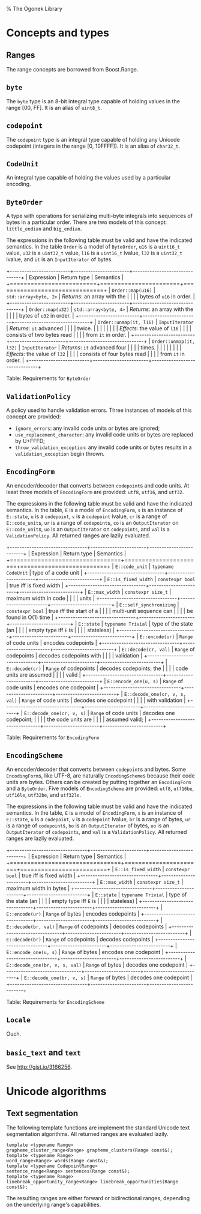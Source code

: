 % The Ogonek Library

# Concepts and types 

## Ranges

The range concepts are borrowed from Boost.Range.

## `byte`

The `byte` type is an 8-bit integral type capable of holding values in the range
[00, FF]. It is an alias of `uint8_t`.

## `codepoint`

The `codepoint` type is an integral type capable of holding any Unicode
codepoint (integers in the range [0, 10FFFF]). It is an alias of `char32_t`.

## `CodeUnit`

An integral type capable of holding the values used by a particular encoding.

## `ByteOrder`

A type with operations for serializing multi-byte integrals into sequences of
bytes in a particular order. There are two models of this concept:
`little_endian` and `big_endian`.

The expressions in the following table must be valid and have the indicated
semantics. In the table `Order` is a model of `ByteOrder`, `u16` is a
`uint16_t` value, `u32` is a `uint32_t` value, `l16` is a `uint16_t` lvalue,
`l32` is a `uint32_t` lvalue, and `it` is an `InputIterator` of bytes.

+-------------------------+-----------------------+-------------------------------+
| Expression              | Return type           | Semantics                     |
+=========================+=======================+===============================+
| `Order::map(u16)`       | `std::array<byte, 2>` | *Returns*: an array with the  |
|                         |                       | bytes of `u16` in order.      |
+-------------------------+-----------------------+-------------------------------+
| `Order::map(u32)`       | `std::array<byte, 4>` | *Returns*: an array with the  |
|                         |                       | bytes of `u32` in order.      |
+-------------------------+-----------------------+-------------------------------+
| `Order::unmap(it, l16)` | `InputIterator`       | *Returns*: `it` advanced      |
|                         |                       | twice.                        |
|                         |                       |                               |
|                         |                       | *Effects*: the value of `l16` |
|                         |                       | consists of two bytes read    |
|                         |                       | from `it` in order.           |
+-------------------------+-----------------------+-------------------------------+
| `Order::unmap(it, l32)` | `InputIterator`       | *Returns*: `it` advanced four |
|                         |                       | times.                        |
|                         |                       |                               |
|                         |                       | *Effects*: the value of `l32` |
|                         |                       | consists of four bytes read   |
|                         |                       | from `it` in order.           |
+-------------------------+-----------------------+-------------------------------+

Table: Requirements for `ByteOrder`

## `ValidationPolicy`

A policy used to handle validation errors. Three instances of models
of this concept are provided:

 - `ignore_errors`: any invalid code units or bytes are ignored;
 - `use_replacement_character`: any invalid code units or bytes are replaced by
   U+FFFD;
 - `throw_validation_exception`: any invalid code units or bytes results in a
   `validation_exception` begin thrown.

## `EncodingForm`

An encoder/decoder that converts between `codepoint`s and code units. At least
three models of `EncodingForm` are provided: `utf8`, `utf16`, and `utf32`.

The expressions in the following table must be valid and have the indicated
semantics. In the table, `E` is a model of `EncodingForm`, `s` is an instance
of `E::state`, `u` is a `codepoint`, `v` is a `codepoint` lvalue, `cr` is a
range of `E::code_unit`s, `ur` is a range of `codepoint`s, `co` is an
`OutputIterator` on `E::code_unit`s, `uo` is an `OutputIterator` on
`codepoints`, and `val` is a `ValidationPolicy`. All returned ranges are
lazily evaluated.

+--------------------------------+-----------------------+-------------------------+
| Expression                     | Return type           | Semantics               |
+================================+=======================+=========================+
| `E::code_unit`                 | `typename CodeUnit`   | type of a code unit     |
+--------------------------------+-----------------------+-------------------------+
| `E::is_fixed_width`            | `constexpr bool`      | true iff is fixed width |
+--------------------------------+-----------------------+-------------------------+
| `E::max_width`                 | `constexpr size_t`    | maximum width in code   |
|                                |                       | units                   |
+--------------------------------+-----------------------+-------------------------+
| `E::self_synchronizing`        | `constexpr bool`      | true iff the start of a |
|                                |                       | multi-unit sequence can |
|                                |                       | be found in O(1) time   |
+--------------------------------+-----------------------+-------------------------+
| `E::state`                     | `typename Trivial`    | type of the state (an   |
|                                |                       | empty type iff `E` is   |
|                                |                       | stateless)              |
+--------------------------------+-----------------------+-------------------------+
| `E::encode(ur)`                | `Range` of code units | encodes codepoints      |
+--------------------------------+-----------------------+-------------------------+
| `E::decode(cr, val)`           | `Range` of codepoints | decodes codepoints with |
|                                |                       | validation              |
+--------------------------------+-----------------------+-------------------------+
| `E::decode(cr)`                | `Range` of codepoints | decodes codepoints; the |
|                                |                       | code units are assumed  |
|                                |                       | valid                   |
+--------------------------------+-----------------------+-------------------------+
| `E::encode_one(u, s)`          | `Range` of code units | encodes one codepoint   |
+--------------------------------+-----------------------+-------------------------+
| `E::decode_one(cr, v, s, val)` | `Range` of code units | decodes one codepoint   |
|                                |                       | with validation         |
+--------------------------------+-----------------------+-------------------------+
| `E::decode_one(cr, v, s)`      | `Range` of code units | decodes one codepoint;  |
|                                |                       | the code units are      |
|                                |                       | assumed valid;          |
+--------------------------------+-----------------------+-------------------------+

Table: Requirements for `EncodingForm`

## `EncodingScheme`

An encoder/decoder that converts between `codepoint`s and bytes. Some
`EncodingForm`s, like UTF-8, are naturally `EncodingScheme`s because their code
units are bytes. Others can be created by putting together an `EncodingForm` and
a `ByteOrder`. Five models of `EncodingScheme` are provided: `utf8`, `utf16be`,
`utf16le`, `utf32be`, and `utf32le`.

The expressions in the following table must be valid and have the indicated
semantics. In the table, `E` is a model of `EncodingForm`, `s` is an instance
of `E::state`, `u` is a `codepoint`, `v` is a `codepoint` lvalue, `br` is a
range of bytes, `ur` is a range of `codepoint`s, `bo` is an `OutputIterator` of
bytes, `uo` is an `OutputIterator` of `codepoints`, and `val` is a
`ValidationPolicy`. All returned ranges are lazily evaluated.

+--------------------------------+-----------------------+-------------------------+
| Expression                     | Return type           | Semantics               |
+================================+=======================+=========================+
| `E::is_fixed_width`            | `constexpr bool`      | true iff is fixed width |
+--------------------------------+-----------------------+-------------------------+
| `E::max_width`                 | `constexpr size_t`    | maximum width in bytes  |
+--------------------------------+-----------------------+-------------------------+
| `E::state`                     | `typename Trivial`    | type of the state (an   |
|                                |                       | empty type iff `E` is   |
|                                |                       | stateless)              |
+--------------------------------+-----------------------+-------------------------+
| `E::encode(ur)`                | `Range` of bytes      | encodes codepoints      |
+--------------------------------+-----------------------+-------------------------+
| `E::decode(br, val)`           | `Range` of codepoints | decodes codepoints      |
+--------------------------------+-----------------------+-------------------------+
| `E::decode(br)`                | `Range` of codepoints | decodes codepoints      |
+--------------------------------+-----------------------+-------------------------+
| `E::encode_one(u, s)`          | `Range` of bytes      | encodes one codepoint   |
+--------------------------------+-----------------------+-------------------------+
| `E::decode_one(br, v, s, val)` | `Range` of bytes      | decodes one codepoint   |
+--------------------------------+-----------------------+-------------------------+
| `E::decode_one(br, v, s)`      | `Range` of bytes      | decodes one codepoint   |
+--------------------------------+-----------------------+-------------------------+

Table: Requirements for `EncodingScheme`

## `Locale`

Ouch.

## `basic_text` and `text`

See http://gist.io/3166256.

# Unicode algorithms

## Text segmentation

The following template functions are implement the standard Unicode text
segmentation algorithms. All returned ranges are evaluated lazily.

    template <typename Range>
    grapheme_cluster_range<Range> grapheme_clusters(Range const&);
    template <typename Range>
    word_range<Range> words(Range const&);
    template <typename CodepointRange>
    sentence_range<Range> sentences(Range const&);
    template <typename Range>
    linebreak_opportunity_range<Range> linebreak_opportunities(Range const&);

The resulting ranges are either forward or bidirectional ranges, depending on
the underlying range's capabilities.

